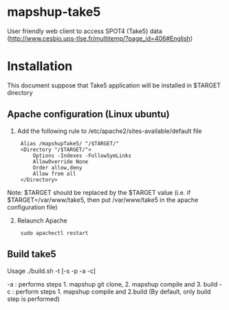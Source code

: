 mapshup-take5
=============

User friendly web client to access SPOT4 (Take5) data (http://www.cesbio.ups-tlse.fr/multitemp/?page_id=406#English) 

Installation
============

This document suppose that Take5 application will be installed in $TARGET directory

Apache configuration (Linux ubuntu)
--------------------------------------

1. Add the following rule to /etc/apache2/sites-available/default file

        Alias /mapshupTake5/ "/$TARGET/"
        <Directory "/$TARGET/">
            Options -Indexes -FollowSymLinks
            AllowOverride None
            Order allow,deny
            Allow from all
        </Directory>

Note: $TARGET should be replaced by the $TARGET value (i.e. if $TARGET=/var/www/take5, then put /var/www/take5 in the apache configuration file)

2. Relaunch Apache

        sudo apachectl restart

Build take5
-----------

Usage ./build.sh -t <target directory> [-s <source directory> -p <project name> -a -c]

 -a : performs steps 1. mapshup git clone, 2. mapshup compile and 3. build
 -c : perform steps 1. mapshup compile and 2.build
 (By default, only build step is performed)








